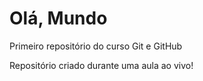 # Olá, Mundo
 Primeiro repositório do curso Git e GitHub

 Repositório criado durante uma aula ao vivo!
